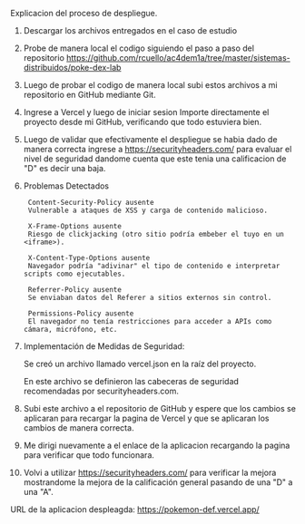 Explicacion del proceso de despliegue.

1. Descargar los archivos entregados en el caso de estudio

2. Probe de manera local el codigo siguiendo el paso a paso del repositorio https://github.com/rcuello/ac4dem1a/tree/master/sistemas-distribuidos/poke-dex-lab

3. Luego de probar el codigo de manera local subi estos archivos a mi repositorio en GitHub mediante Git.

4. Ingrese a Vercel y luego de iniciar sesion Importe directamente el proyecto desde mi GitHub, verificando que todo estuviera bien.

5. Luego de validar que efectivamente el despliegue se habia dado de manera correcta ingrese a https://securityheaders.com/ para evaluar el nivel de seguridad dandome cuenta que este tenia una calificacion de "D" es decir una baja.

6. Problemas Detectados
   
        Content-Security-Policy ausente
        Vulnerable a ataques de XSS y carga de contenido malicioso.
        
        X-Frame-Options ausente
        Riesgo de clickjacking (otro sitio podría embeber el tuyo en un <iframe>).
        
        X-Content-Type-Options ausente
        Navegador podría "adivinar" el tipo de contenido e interpretar scripts como ejecutables.
        
        Referrer-Policy ausente
        Se enviaban datos del Referer a sitios externos sin control.
        
        Permissions-Policy ausente
        El navegador no tenía restricciones para acceder a APIs como cámara, micrófono, etc.
7. Implementación de Medidas de Seguridad:

    Se creó un archivo llamado vercel.json en la raíz del proyecto.
  
    En este archivo se definieron las cabeceras de seguridad recomendadas por securityheaders.com.

8. Subi este archivo a el repositorio de GitHub y espere que los cambios se aplicaran para recargar la pagina de Vercel y que se aplicaran los cambios de manera correcta.

9. Me dirigi nuevamente a el enlace de la aplicacion recargando la pagina para verificar que todo funcionara.

10. Volvi a utilizar https://securityheaders.com/ para verificar la mejora mostrandome la mejora de la calificación general pasando de una "D" a una "A".

URL de la aplicacion despleagda: https://pokemon-def.vercel.app/
    
    




   
  
        

  
